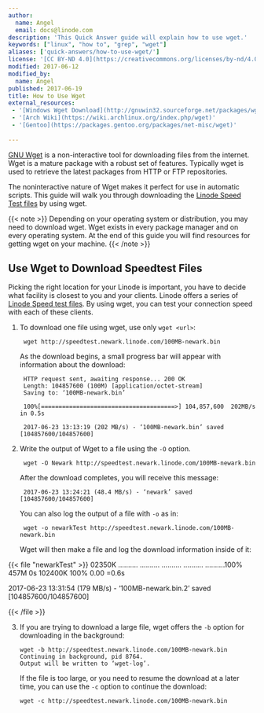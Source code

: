 ```yaml
---
author:
  name: Angel
  email: docs@linode.com
description: 'This Quick Answer guide will explain how to use wget.'
keywords: ["linux", "how to", "grep", "wget"]
aliases: ['quick-answers/how-to-use-wget/']
license: '[CC BY-ND 4.0](https://creativecommons.org/licenses/by-nd/4.0)'
modified: 2017-06-12
modified_by:
  name: Angel
published: 2017-06-19
title: How to Use Wget
external_resources:
 - '[Windows Wget Download](http://gnuwin32.sourceforge.net/packages/wget.htm)'
 - '[Arch Wiki](https://wiki.archlinux.org/index.php/wget)'
 - '[Gentoo](https://packages.gentoo.org/packages/net-misc/wget)' 
 
---
```



[GNU Wget](https://www.gnu.org/software/wget/) is a non-interactive tool for downloading files from the internet. Wget is a mature package with a robust set of features. Typically wget is used to retrieve the latest packages from HTTP or FTP repositories. 

The noninteractive nature of Wget makes it perfect for use in automatic scripts. This guide will walk you through downloading the [Linode Speed Test files](https://www.linode.com/speedtest) by using wget. 


{{< note >}}
Depending on your operating system or distribution, you may need to download wget. Wget exists in every package manager and on every operating system. At the end of this guide
you will find resources for getting wget on your machine.
{{< /note >}}

## Use Wget to Download Speedtest Files

Picking the right location for your Linode is important, you have to decide what facility is closest to you and your clients. Linode offers a series of [Linode Speed test files](https://www.linode.com/speedtest). By using wget, you can test your connection speed with each of these clients. 


1. To download one file using wget, use only `wget <url>`:
	
		wget http://speedtest.newark.linode.com/100MB-newark.bin 

	As the download begins, a small progress bar will appear with information about the download: 


		HTTP request sent, awaiting response... 200 OK
		Length: 104857600 (100M) [application/octet-stream]
		Saving to: ‘100MB-newark.bin’
		
		100%[======================================>] 104,857,600  202MB/s   in 0.5s
	
		2017-06-23 13:13:19 (202 MB/s) - ‘100MB-newark.bin’ saved [104857600/104857600]

2. Write the output of Wget to a file using the `-O` option. 
	
		wget -O Newark http://speedtest.newark.linode.com/100MB-newark.bin
		
	After the download completes, you will receive this message: 

		2017-06-23 13:24:21 (48.4 MB/s) - ‘newark’ saved [104857600/104857600]
	
	You can also log the output of a file with `-o` as in: 
	
		wget -o newarkTest http://speedtest.newark.linode.com/100MB-newark.bin
	
	Wget will then make a file and log the download information inside of it: 
	
	
{{< file "newarkTest" >}}
02350K .......... .......... .......... .......... ..........100%  457M 0s
102400K                                                       100% 0.00 =0.6s

2017-06-23 13:31:54 (179 MB/s) - ‘100MB-newark.bin.2’ saved [104857600/104857600]

{{< /file >}}


3. If you are trying to download a large file, wget offers the `-b` option for downloading in the background:
   
	   wget -b http://speedtest.newark.linode.com/100MB-newark.bin
	   Continuing in background, pid 8764.
	   Output will be written to ‘wget-log’.
   
   If the file is too large, or you need to resume the download at a later time, you can use the `-c` option to `c`ontinue the download: 
   
	   wget -c http://speedtest.newark.linode.com/100MB-newark.bin





		
